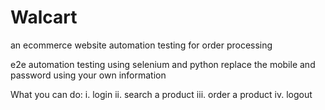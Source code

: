 # Walcart
an ecommerce website automation testing for order processing

e2e automation testing using selenium and python
replace the mobile and password using your own information

What you can do:
i.   login
ii.  search a product
iii. order a product
iv.  logout
